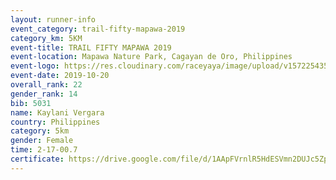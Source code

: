 ```yaml
---
layout: runner-info 
event_category: trail-fifty-mapawa-2019 
category_km: 5KM 
event-title: TRAIL FIFTY MAPAWA 2019  
event-location: Mapawa Nature Park, Cagayan de Oro, Philippines 
event-logo: https://res.cloudinary.com/raceyaya/image/upload/v1572254355/logo/trail-fifty-mapawa_fizjmb.jpg 
event-date: 2019-10-20 
overall_rank: 22
gender_rank: 14
bib: 5031
name: Kaylani Vergara
country: Philippines
category: 5km
gender: Female
time: 2-17-00.7
certificate: https://drive.google.com/file/d/1AApFVrnlR5HdESVmn2DUJc5Zpl5YT3_W/view?usp=sharing
---
```

